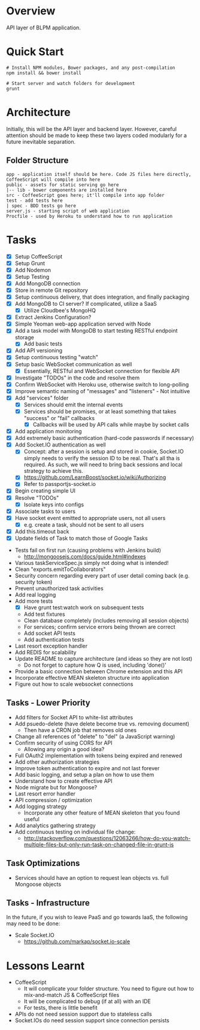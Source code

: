 # Overview
API layer of BLPM application.

# Quick Start

    # Install NPM modules, Bower packages, and any post-compilation
    npm install && bower install

    # Start server and watch folders for development
    grunt

# Architecture
Initially, this will be the API layer and backend layer. However, careful attention
should be made to keep these two layers coded modularly for a future inevitable separation.

## Folder Structure

    app - application itself should be here. Code JS files here directly, CoffeeScript will compile into here
    public - assets for static serving go here
    |-- lib - bower components are installed here
    src - CoffeeScript goes here; it'll compile into app folder
    test - add tests here
    | spec - BDD tests go here
    server.js - starting script of web application
    Procfile - used by Heroku to understand how to run application

# Tasks
* [X] Setup CoffeeScript
* [X] Setup Grunt
* [X] Add Nodemon
* [X] Setup Testing
* [X] Add MongoDB connection
* [X] Store in remote Git repository
* [X] Setup continuous delivery, that does integration, and finally packaging
* [X] Add MongoDB to CI server? If complicated, utilize a SaaS
    * [X] Utilize Cloudbee's MongoHQ
* [X] Extract Jenkins Configuration?
* [X] Simple Yeoman web-app application served with Node
* [X] Add a task model with MongoDB to start testing RESTful endpoint storage
    * [X] Add basic tests
* [X] Add API versioning
* [X] Setup continuous testing "watch"
* [X] Setup basic WebSocket communication as well
    * [X] Essentially, RESTful and WebSocket connection for flexible API
* [X] Investigate "TODOs" in the code and resolve them
* [X] Confirm WebSocket with Heroku use, otherwise switch to long-polling
* [X] Improve semantic naming of "messages" and "listeners" - Not intuitive
* [X] Add "services" folder
    * [X] Services should emit the internal events
    * [X] Services should be promises, or at least something that takes "success" or "fail" callbacks
        * [X] Callbacks will be used by API calls while maybe by socket calls
* [X] Add application monitoring
* [X] Add extremely basic authentication (hard-code passwords if necessary)
* [X] Add Socket.IO authentication as well
    * [X] Concept: after a session is setup and stored in cookie, Socket.IO simply needs
    to verify the session ID to be real. That's all tha is required. As such, we will
    need to bring back sessions and local strategy to achieve this.
    * [X] https://github.com/LearnBoost/socket.io/wiki/Authorizing
    * [X] Refer to passportjs-socket.io
* [X] Begin creating simple UI
* [X] Resolve "TODOs"
    * [X] Isolate keys into configs
* [X] Associate tasks to users
* [X] Have socket event emitted to appropriate users, not all users
    * [X] e.g. create a task, should not be sent to all users
* [X] Add this.timeout back
* [X] Update fields of Task to match those of Google Tasks
* Tests fail on first run (causing problems with Jenkins build)
    * http://mongoosejs.com/docs/guide.html#indexes
* Various taskServiceSpec.js simply not doing what is intended!
* Clean "exports.emitToCollaborators"
* Security concern regarding every part of user detail coming back (e.g. security token)
* Prevent unauthorized task activities
* Add real logging
* Add more tests
    * [X] Have grunt test:watch work on subsequent tests
    * Add test fixtures
    * Clean database completely (includes removing all session objects)
    * For services; confirm service errors being thrown are correct
    * Add socket API tests
    * Add authentication tests
* Last resort exception handler
* Add REDIS for scalability
* Update README to capture architecture (and ideas so they are not lost)
    * Do not forget to capture how Q is used, including 'done()'
* Provide a basic connection between Chrome extension and this API
* Incorporate effective MEAN skeleton structure into application
* Figure out how to scale websocket connections


## Tasks - Lower Priority
* Add filters for Socket API to white-list attributes
* Add psuedo-delete (have delete become true vs. removing document)
    * Then have a CRON job that removes old ones
* Change all references of "delete" to "del" (a JavaScript warning)
* Confirm security of using CORS for API
    * Allowing any origin a good idea?
* Full OAuth2 implementation with tokens being expired and renewed
* Add other authorization strategies
* Improve token authentication to expire and not last forever
* Add basic logging, and setup a plan on how to use them
* Understand how to create effective API
* Node migrate but for Mongoose?
* Last resort error handler
* API compression / optimization
* Add logging strategy
    * Incorporate any other feature of MEAN skeleton that you found useful
* Add analytics gathering strategy
* Add continuous testing on individual file change:
    * http://stackoverflow.com/questions/12063266/how-do-you-watch-multiple-files-but-only-run-task-on-changed-file-in-grunt-js

## Task Optimizations
* Services should have an option to request lean objects vs. full Mongoose objects

## Tasks - Infrastructure
In the future, if you wish to leave PaaS and go towards IaaS, the following may need to be done:

* Scale Socket.IO
    * https://github.com/markap/socket.io-scale

# Lessons Learnt
* CoffeeScript
    * It will complicate your folder structure. You need to figure out how to mix-and-match JS & CoffeeScript files
    * It will be complicated to debug (if at all) with an IDE
    * For tests, there is little benefit
* APIs do not need session support due to stateless calls
* Socket.IOs do need session support since connection persists
